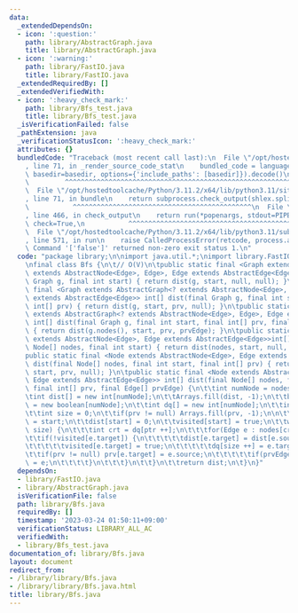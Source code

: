 ```yaml
---
data:
  _extendedDependsOn:
  - icon: ':question:'
    path: library/AbstractGraph.java
    title: library/AbstractGraph.java
  - icon: ':warning:'
    path: library/FastIO.java
    title: library/FastIO.java
  _extendedRequiredBy: []
  _extendedVerifiedWith:
  - icon: ':heavy_check_mark:'
    path: library/Bfs_test.java
    title: library/Bfs_test.java
  _isVerificationFailed: false
  _pathExtension: java
  _verificationStatusIcon: ':heavy_check_mark:'
  attributes: {}
  bundledCode: "Traceback (most recent call last):\n  File \"/opt/hostedtoolcache/Python/3.11.2/x64/lib/python3.11/site-packages/onlinejudge_verify/documentation/build.py\"\
    , line 71, in _render_source_code_stat\n    bundled_code = language.bundle(stat.path,\
    \ basedir=basedir, options={'include_paths': [basedir]}).decode()\n          \
    \         ^^^^^^^^^^^^^^^^^^^^^^^^^^^^^^^^^^^^^^^^^^^^^^^^^^^^^^^^^^^^^^^^^^^^^^^^^^^^^^^^^\n\
    \  File \"/opt/hostedtoolcache/Python/3.11.2/x64/lib/python3.11/site-packages/onlinejudge_verify/languages/user_defined.py\"\
    , line 71, in bundle\n    return subprocess.check_output(shlex.split(command))\n\
    \           ^^^^^^^^^^^^^^^^^^^^^^^^^^^^^^^^^^^^^^^^^^^^^\n  File \"/opt/hostedtoolcache/Python/3.11.2/x64/lib/python3.11/subprocess.py\"\
    , line 466, in check_output\n    return run(*popenargs, stdout=PIPE, timeout=timeout,\
    \ check=True,\n           ^^^^^^^^^^^^^^^^^^^^^^^^^^^^^^^^^^^^^^^^^^^^^^^^^^^^^^^^^\n\
    \  File \"/opt/hostedtoolcache/Python/3.11.2/x64/lib/python3.11/subprocess.py\"\
    , line 571, in run\n    raise CalledProcessError(retcode, process.args,\nsubprocess.CalledProcessError:\
    \ Command '['false']' returned non-zero exit status 1.\n"
  code: "package library;\n\nimport java.util.*;\nimport library.FastIO;\nimport library.AbstractGraph;\n\
    \nfinal class Bfs {\n\t// O(V)\n\tpublic static final <Graph extends AbstractGraph<?\
    \ extends AbstractNode<Edge>, Edge>, Edge extends AbstractEdge<Edge>> int[] dist(final\
    \ Graph g, final int start) { return dist(g, start, null, null); }\n\tpublic static\
    \ final <Graph extends AbstractGraph<? extends AbstractNode<Edge>, Edge>, Edge\
    \ extends AbstractEdge<Edge>> int[] dist(final Graph g, final int start, final\
    \ int[] prv) { return dist(g, start, prv, null); }\n\tpublic static final <Graph\
    \ extends AbstractGraph<? extends AbstractNode<Edge>, Edge>, Edge extends AbstractEdge<Edge>>\
    \ int[] dist(final Graph g, final int start, final int[] prv, final Edge[] prvEdge)\
    \ { return dist(g.nodes(), start, prv, prvEdge); }\n\tpublic static final <Node\
    \ extends AbstractNode<Edge>, Edge extends AbstractEdge<Edge>>int[] dist(final\
    \ Node[] nodes, final int start) { return dist(nodes, start, null, null); }\n\t\
    public static final <Node extends AbstractNode<Edge>, Edge extends AbstractEdge<Edge>>int[]\
    \ dist(final Node[] nodes, final int start, final int[] prv) { return dist(nodes,\
    \ start, prv, null); }\n\tpublic static final <Node extends AbstractNode<Edge>,\
    \ Edge extends AbstractEdge<Edge>> int[] dist(final Node[] nodes, final int start,\
    \ final int[] prv, final Edge[] prvEdge) {\n\t\tint numNode = nodes.length;\n\t\
    \tint dist[] = new int[numNode];\n\t\tArrays.fill(dist, -1);\n\t\tboolean visited[]\
    \ = new boolean[numNode];\n\t\tint dq[] = new int[numNode];\n\t\tint ptr = 0;\n\
    \t\tint size = 0;\n\t\tif(prv != null) Arrays.fill(prv, -1);\n\n\t\tdq[size ++]\
    \ = start;\n\t\tdist[start] = 0;\n\t\tvisited[start] = true;\n\t\twhile(ptr !=\
    \ size) {\n\t\t\tint crt = dq[ptr ++];\n\t\t\tfor(Edge e : nodes[crt]) {\n\t\t\
    \t\tif(!visited[e.target]) {\n\t\t\t\t\tdist[e.target] = dist[e.source] + 1;\n\
    \t\t\t\t\tvisited[e.target] = true;\n\t\t\t\t\tdq[size ++] = e.target;\n\t\t\t\
    \t\tif(prv != null) prv[e.target] = e.source;\n\t\t\t\t\tif(prvEdge != null) prvEdge[e.target]\
    \ = e;\n\t\t\t\t}\n\t\t\t}\n\t\t}\n\t\treturn dist;\n\t}\n}"
  dependsOn:
  - library/FastIO.java
  - library/AbstractGraph.java
  isVerificationFile: false
  path: library/Bfs.java
  requiredBy: []
  timestamp: '2023-03-24 01:50:11+09:00'
  verificationStatus: LIBRARY_ALL_AC
  verifiedWith:
  - library/Bfs_test.java
documentation_of: library/Bfs.java
layout: document
redirect_from:
- /library/library/Bfs.java
- /library/library/Bfs.java.html
title: library/Bfs.java
---
```

